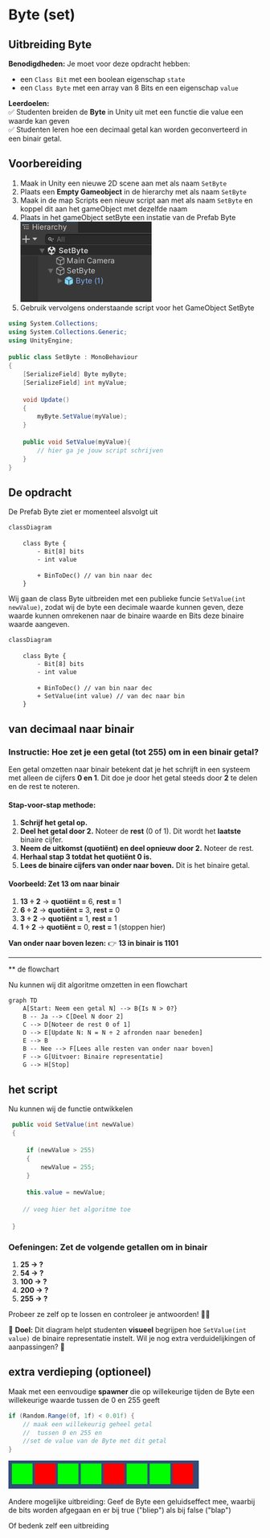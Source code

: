# Byte (set)
## **Uitbreiding Byte**  
**Benodigdheden:** 
Je moet voor deze opdracht hebben:
- een ```Class Bit``` met een boolean eigenschap ```state``` 
- een ```Class Byte``` met een array van 8 Bits en een eigenschap ```value```  

**Leerdoelen:**  
✅ Studenten breiden de **Byte** in Unity uit met een functie die value een waarde kan geven  
✅ Studenten leren hoe een decimaal getal kan worden geconverteerd in een binair getal. 

## Voorbereiding ##
1. Maak in Unity een nieuwe 2D scene aan met als naam ```SetByte```
2. Plaats een **Empty Gameobject** in de hierarchy met als naam ```SetByte```  
3. Maak in de map Scripts een nieuw script aan met als naam ```SetByte``` en koppel dit aan het gameObject met dezelfde naam
4.  Plaats in het gameObject setByte een instatie van de Prefab Byte
![SetByte](images/SetByte.png)
5. Gebruik vervolgens onderstaande script voor het GameObject SetByte


```csharp
using System.Collections;
using System.Collections.Generic;
using UnityEngine;

public class SetByte : MonoBehaviour
{
    [SerializeField] Byte myByte;
    [SerializeField] int myValue;

    void Update()
    {
        myByte.SetValue(myValue);     
    }

    public void SetValue(myValue){
        // hier ga je jouw script schrijven
    }
}
```

## De opdracht 
De Prefab Byte ziet er momenteel alsvolgt uit
```mermaid
classDiagram

    class Byte {
        - Bit[8] bits
        - int value

        + BinToDec() // van bin naar dec
    }
```
Wij gaan de class Byte uitbreiden met een publieke funcie  ``` SetValue(int newValue) ```, zodat wij de byte een decimale waarde kunnen geven, deze waarde kunnen omrekenen naar de binaire waarde en Bits deze binaire waarde aangeven. 


```mermaid
classDiagram

    class Byte {
        - Bit[8] bits
        - int value

        + BinToDec() // van bin naar dec
        + SetValue(int value) // van dec naar bin
    }
```

## van decimaal naar binair

### **Instructie: Hoe zet je een getal (tot 255) om in een binair getal?**

Een getal omzetten naar binair betekent dat je het schrijft in een systeem met alleen de cijfers **0 en 1**. Dit doe je door het getal steeds door **2** te delen en de rest te noteren.

#### **Stap-voor-stap methode:**
1. **Schrijf het getal op.**
2. **Deel het getal door 2.** Noteer de **rest** (0 of 1). Dit wordt het **laatste** binaire cijfer.
3. **Neem de uitkomst (quotiënt) en deel opnieuw door 2.** Noteer de rest.
4. **Herhaal stap 3 totdat het quotiënt 0 is.**
5. **Lees de binaire cijfers van onder naar boven.** Dit is het binaire getal.

#### **Voorbeeld: Zet 13 om naar binair**
1. **13 ÷ 2** → **quotiënt =** 6, **rest =** 1
2. **6 ÷ 2** → **quotiënt =** 3, **rest =** 0
3. **3 ÷ 2** → **quotiënt =** 1, **rest =** 1
4. **1 ÷ 2** → **quotiënt =** 0, **rest =** 1 (stoppen hier)

**Van onder naar boven lezen:**
👉 **13 in binair is 1101**

---
** de flowchart

Nu kunnen wij dit  algoritme omzetten in een flowchart
```mermaid
graph TD
    A[Start: Neem een getal N] --> B{Is N > 0?}
    B -- Ja --> C[Deel N door 2]
    C --> D[Noteer de rest 0 of 1]
    D --> E[Update N: N = N ÷ 2 afronden naar beneden]
    E --> B
    B -- Nee --> F[Lees alle resten van onder naar boven]
    F --> G[Uitvoer: Binaire representatie]
    G --> H[Stop]
```
## het script

Nu kunnen wij de functie ontwikkelen

``` csharp
 public void SetValue(int newValue)
 {

     if (newValue > 255)
     {
         newValue = 255;
     }

     this.value = newValue;

    // voeg hier het algoritme toe

 }
```

### **Oefeningen: Zet de volgende getallen om in binair**
1. **25 → ?**
2. **54 → ?**
3. **100 → ?**
4. **200 → ?**
5. **255 → ?**

Probeer ze zelf op te lossen en controleer je antwoorden! 🚀💡


🎯 **Doel:** Dit diagram helpt studenten **visueel** begrijpen hoe `SetValue(int value)` de binaire representatie instelt. Wil je nog extra verduidelijkingen of aanpassingen? 🚀

## extra verdieping (optioneel)
Maak met een eenvoudige **spawner** die op willekeurige tijden de Byte een willekeurige waarde tussen de 0 en 255 geeft

``` csharp
if (Random.Range(0f, 1f) < 0.01f) {
    // maak een willekeurig geheel getal
    //  tussen 0 en 255 en
    //set de value van de Byte met dit getal
}
```

![voorbeeld random byte](images/randomByte.gif)

Andere mogelijke uitbreiding: Geef de Byte een geluidseffect mee, waarbij de bits worden afgegaan en er bij true ("bliep") als bij false ("blap")

Of bedenk zelf een uitbreiding